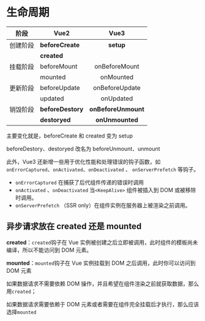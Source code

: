 # 生命周期

|   阶段   | Vue2              |        Vue3         |
| :------: | ----------------- | :-----------------: |
| 创建阶段 | **beforeCreate**  |      **setup**      |
|          | **created**       |                     |
| 挂载阶段 | beforeMount       |    onBeforeMount    |
|          | mounted           |      onMounted      |
| 更新阶段 | beforeUpdate      |   onBeforeUpdate    |
|          | updated           |      onUpdated      |
| 销毁阶段 | **beforeDestory** | **onBeforeUnmount** |
|          | **destoryed**     |   **onUnmounted**   |

主要变化就是，beforeCreate 和 created 变为 setup

beforeDestory、destoryed 改名为 beforeUnmount、unmount

此外，Vue3 还新增一些用于优化性能和处理错误的钩子函数，如 `onErrorCaptured`、`onActivated`、`onDeactivated` 、 `onServerPrefetch` 等钩子。

-   `onErrorCaptured` 在捕获了后代组件传递的错误时调用
-   `onActivated` 、`onDeactivated` 当`<KeepAlive>` 组件被插入到 DOM 或被移除时调用。
-   `onServerPrefetch` （SSR only）在组件实例在服务器上被渲染之前调用。

## 异步请求放在 created 还是 mounted

**created**：`created`钩子在 Vue 实例被创建之后立即被调用，此时组件的模板尚未编译，所以不能访问到 DOM 元素。

**mounted**：`mounted`钩子在 Vue 实例挂载到 DOM 之后调用，此时你可以访问到 DOM 元素

如果数据请求不需要依赖 DOM 操作，并且希望在组件渲染之前就获取数据，那么用`created`；

如果数据请求需要依赖于 DOM 元素或者需要在组件完全挂载后才执行，那么应该选择`mounted`
